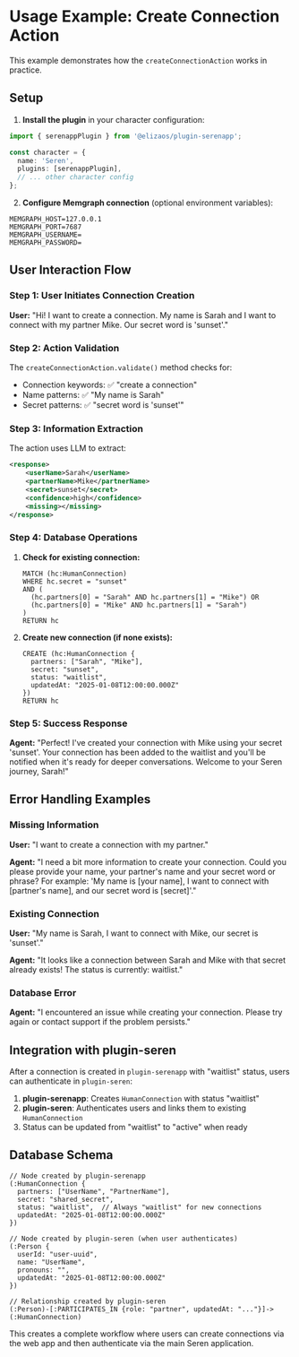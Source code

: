 # Usage Example: Create Connection Action

This example demonstrates how the `createConnectionAction` works in practice.

## Setup

1. **Install the plugin** in your character configuration:

```typescript
import { serenappPlugin } from '@elizaos/plugin-serenapp';

const character = {
  name: 'Seren',
  plugins: [serenappPlugin],
  // ... other character config
};
```

2. **Configure Memgraph connection** (optional environment variables):

```env
MEMGRAPH_HOST=127.0.0.1
MEMGRAPH_PORT=7687
MEMGRAPH_USERNAME=
MEMGRAPH_PASSWORD=
```

## User Interaction Flow

### Step 1: User Initiates Connection Creation

**User:** "Hi! I want to create a connection. My name is Sarah and I want to connect with my partner Mike. Our secret word is 'sunset'."

### Step 2: Action Validation

The `createConnectionAction.validate()` method checks for:

- Connection keywords: ✅ "create a connection"
- Name patterns: ✅ "My name is Sarah"
- Secret patterns: ✅ "secret word is 'sunset'"

### Step 3: Information Extraction

The action uses LLM to extract:

```xml
<response>
    <userName>Sarah</userName>
    <partnerName>Mike</partnerName>
    <secret>sunset</secret>
    <confidence>high</confidence>
    <missing></missing>
</response>
```

### Step 4: Database Operations

1. **Check for existing connection:**

   ```cypher
   MATCH (hc:HumanConnection)
   WHERE hc.secret = "sunset"
   AND (
     (hc.partners[0] = "Sarah" AND hc.partners[1] = "Mike") OR
     (hc.partners[0] = "Mike" AND hc.partners[1] = "Sarah")
   )
   RETURN hc
   ```

2. **Create new connection (if none exists):**
   ```cypher
   CREATE (hc:HumanConnection {
     partners: ["Sarah", "Mike"],
     secret: "sunset",
     status: "waitlist",
     updatedAt: "2025-01-08T12:00:00.000Z"
   })
   RETURN hc
   ```

### Step 5: Success Response

**Agent:** "Perfect! I've created your connection with Mike using your secret 'sunset'. Your connection has been added to the waitlist and you'll be notified when it's ready for deeper conversations. Welcome to your Seren journey, Sarah!"

## Error Handling Examples

### Missing Information

**User:** "I want to create a connection with my partner."

**Agent:** "I need a bit more information to create your connection. Could you please provide your name, your partner's name and your secret word or phrase? For example: 'My name is [your name], I want to connect with [partner's name], and our secret word is [secret]'."

### Existing Connection

**User:** "My name is Sarah, I want to connect with Mike, our secret is 'sunset'."

**Agent:** "It looks like a connection between Sarah and Mike with that secret already exists! The status is currently: waitlist."

### Database Error

**Agent:** "I encountered an issue while creating your connection. Please try again or contact support if the problem persists."

## Integration with plugin-seren

After a connection is created in `plugin-serenapp` with "waitlist" status, users can authenticate in `plugin-seren`:

1. **plugin-serenapp**: Creates `HumanConnection` with status "waitlist"
2. **plugin-seren**: Authenticates users and links them to existing `HumanConnection`
3. Status can be updated from "waitlist" to "active" when ready

## Database Schema

```cypher
// Node created by plugin-serenapp
(:HumanConnection {
  partners: ["UserName", "PartnerName"],
  secret: "shared_secret",
  status: "waitlist",  // Always "waitlist" for new connections
  updatedAt: "2025-01-08T12:00:00.000Z"
})

// Node created by plugin-seren (when user authenticates)
(:Person {
  userId: "user-uuid",
  name: "UserName",
  pronouns: "",
  updatedAt: "2025-01-08T12:00:00.000Z"
})

// Relationship created by plugin-seren
(:Person)-[:PARTICIPATES_IN {role: "partner", updatedAt: "..."}]->(:HumanConnection)
```

This creates a complete workflow where users can create connections via the web app and then authenticate via the main Seren application.
